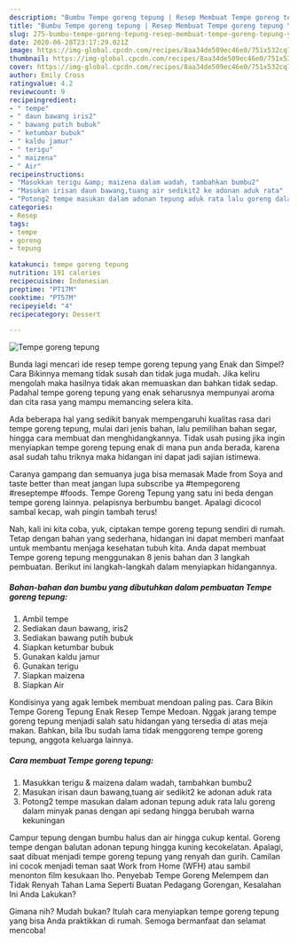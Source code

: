 ```yaml
---
description: "Bumbu Tempe goreng tepung | Resep Membuat Tempe goreng tepung Yang Bisa Manjain Lidah"
title: "Bumbu Tempe goreng tepung | Resep Membuat Tempe goreng tepung Yang Bisa Manjain Lidah"
slug: 275-bumbu-tempe-goreng-tepung-resep-membuat-tempe-goreng-tepung-yang-bisa-manjain-lidah
date: 2020-06-28T23:17:29.021Z
image: https://img-global.cpcdn.com/recipes/8aa34de509ec46e0/751x532cq70/tempe-goreng-tepung-foto-resep-utama.jpg
thumbnail: https://img-global.cpcdn.com/recipes/8aa34de509ec46e0/751x532cq70/tempe-goreng-tepung-foto-resep-utama.jpg
cover: https://img-global.cpcdn.com/recipes/8aa34de509ec46e0/751x532cq70/tempe-goreng-tepung-foto-resep-utama.jpg
author: Emily Cross
ratingvalue: 4.2
reviewcount: 9
recipeingredient:
- " tempe"
- " daun bawang iris2"
- " bawang putih bubuk"
- " ketumbar bubuk"
- " kaldu jamur"
- " terigu"
- " maizena"
- " Air"
recipeinstructions:
- "Masukkan terigu &amp; maizena dalam wadah, tambahkan bumbu2"
- "Masukan irisan daun bawang,tuang air sedikit2 ke adonan aduk rata"
- "Potong2 tempe masukan dalam adonan tepung aduk rata lalu goreng dalam minyak panas dengan api sedang hingga berubah warna kekuningan"
categories:
- Resep
tags:
- tempe
- goreng
- tepung

katakunci: tempe goreng tepung 
nutrition: 191 calories
recipecuisine: Indonesian
preptime: "PT17M"
cooktime: "PT57M"
recipeyield: "4"
recipecategory: Dessert

---
```



![Tempe goreng tepung](https://img-global.cpcdn.com/recipes/8aa34de509ec46e0/751x532cq70/tempe-goreng-tepung-foto-resep-utama.jpg)

Bunda lagi mencari ide resep tempe goreng tepung yang Enak dan Simpel? Cara Bikinnya memang tidak susah dan tidak juga mudah. Jika keliru mengolah maka hasilnya tidak akan memuaskan dan bahkan tidak sedap. Padahal tempe goreng tepung yang enak seharusnya mempunyai aroma dan cita rasa yang mampu memancing selera kita.

Ada beberapa hal yang sedikit banyak mempengaruhi kualitas rasa dari tempe goreng tepung, mulai dari jenis bahan, lalu pemilihan bahan segar, hingga cara membuat dan menghidangkannya. Tidak usah pusing jika ingin menyiapkan tempe goreng tepung enak di mana pun anda berada, karena asal sudah tahu triknya maka hidangan ini dapat jadi sajian istimewa.

Caranya gampang dan semuanya juga bisa memasak Made from Soya and taste better than meat jangan lupa subscribe ya #tempegoreng #reseptempe #foods. Tempe Goreng Tepung yang satu ini beda dengan tempe goreng lainnya. pelapisnya berbumbu banget. Apalagi dicocol sambal kecap, wah pingin tambah terus!


Nah, kali ini kita coba, yuk, ciptakan tempe goreng tepung sendiri di rumah. Tetap dengan bahan yang sederhana, hidangan ini dapat memberi manfaat untuk membantu menjaga kesehatan tubuh kita. Anda dapat membuat Tempe goreng tepung menggunakan 8 jenis bahan dan 3 langkah pembuatan. Berikut ini langkah-langkah dalam menyiapkan hidangannya.

<!--inarticleads1-->

##### Bahan-bahan dan bumbu yang dibutuhkan dalam pembuatan Tempe goreng tepung:

1. Ambil  tempe
1. Sediakan  daun bawang, iris2
1. Sediakan  bawang putih bubuk
1. Siapkan  ketumbar bubuk
1. Gunakan  kaldu jamur
1. Gunakan  terigu
1. Siapkan  maizena
1. Siapkan  Air


Kondisinya yang agak lembek membuat mendoan paling pas. Cara Bikin Tempe Goreng Tepung Enak Resep Tempe Medoan. Nggak jarang tempe goreng tepung menjadi salah satu hidangan yang tersedia di atas meja makan. Bahkan, bila Ibu sudah lama tidak menggoreng tempe goreng tepung, anggota keluarga lainnya. 

<!--inarticleads2-->

##### Cara membuat Tempe goreng tepung:

1. Masukkan terigu &amp; maizena dalam wadah, tambahkan bumbu2
1. Masukan irisan daun bawang,tuang air sedikit2 ke adonan aduk rata
1. Potong2 tempe masukan dalam adonan tepung aduk rata lalu goreng dalam minyak panas dengan api sedang hingga berubah warna kekuningan


Campur tepung dengan bumbu halus dan air hingga cukup kental. Goreng tempe dengan balutan adonan tepung hingga kuning kecokelatan. Apalagi, saat dibuat menjadi tempe goreng tepung yang renyah dan gurih. Camilan ini cocok menjadi teman saat Work from Home (WFH) atau sambil menonton film kesukaan lho. Penyebab Tempe Goreng Melempem dan Tidak Renyah Tahan Lama Seperti Buatan Pedagang Gorengan, Kesalahan Ini Anda Lakukan? 

Gimana nih? Mudah bukan? Itulah cara menyiapkan tempe goreng tepung yang bisa Anda praktikkan di rumah. Semoga bermanfaat dan selamat mencoba!
